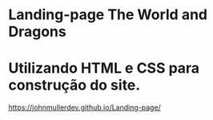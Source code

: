 # Landing-page The World and Dragons
# Utilizando HTML e CSS para construção do site.
https://johnmullerdev.github.io/Landing-page/
